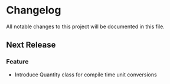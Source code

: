 # Changelog

All notable changes to this project will be documented in this file.

## Next Release

### Feature

- Introduce Quantity class for compile time unit conversions

<!-- insertion marker -->
